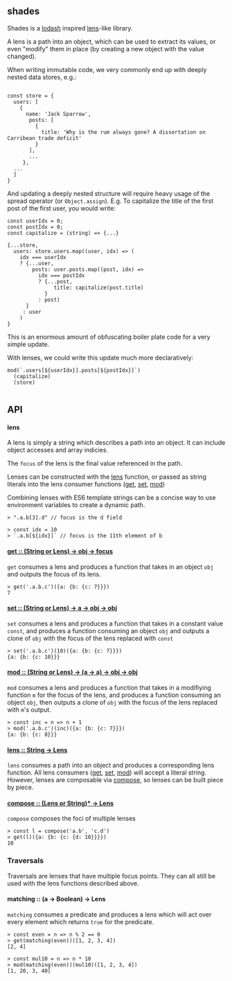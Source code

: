 ## shades 
Shades is a [lodash](https://github.com/lodash/lodash) inspired [lens](https://www.schoolofhaskell.com/school/to-infinity-and-beyond/pick-of-the-week/basic-lensing)-like library. 

A lens is a path into an object, which can be used to extract its values, or even "modify" them in place (by creating a new object with the value changed). 

When writing immutable code, we very commonly end up with deeply nested data stores, e.g.:

```

const store = {
  users: [
    {
      name: 'Jack Sparrow', 
       posts: [
         {
           title: 'Why is the rum always gone? A dissertation on Carribean trade deficit'
         }
       ],
       ...
     },
  ...
  ]
}

```

And updating a deeply nested structure will require heavy usage of the spread operator (or `Object.assign`). E.g. To capitalize the title of the first post of the first user, you would write:

```
const userIdx = 0;
const postIdx = 0;
const capitalize = (string) => {...}

{...store,
  users: store.users.map((user, idx) => (
    idx === userIdx 
    ? {...user, 
        posts: user.posts.map((post, idx) =>
          idx === postIdx
          ? {...post,
               title: capitalize(post.title)
            }
          : post)
      }
     : user
    )
}
```

This is an enormous amount of obfuscating boiler plate code for a very simple update. 

With lenses, we could write this update much more declaratively:

```
mod(`.users[${userIdx}].posts[${postIdx}]`)
  (capitalize)
  (store)
  
```

## API
#### lens
A lens is simply a string which describes a path into an object. It can include object accesses and array indicies.

The `focus` of the lens is the final value referenced in the path.

Lenses can be constructed with the [lens](#lens) function, or passed as string literals into the lens consumer functions ([get](#get), [set](#set), [mod](#mod))

Combining lenses with ES6 template strings can be a concise way to use environment variables to create a dynamic path.

```
> ".a.b[3].d" // focus is the d field

> const idx = 10
> `.a.b[${idx}]` // focus is the 11th element of b
```

#### <a href='get'>get :: (String or Lens) -> obj -> focus</a>
`get` consumes a lens and produces a function that takes in an object `obj` and outputs the focus of its lens.

``` 
> get('.a.b.c')({a: {b: {c: 7}}})
7
```

#### <a href='set'>set :: (String or Lens) -> a -> obj -> obj</a>
`set` consumes a lens and produces a function that takes in a constant value `const`, and produces a function consuming an object `obj` and outputs a clone of `obj` with the focus of the lens replaced with `const`

``` 
> set('.a.b.c')(10)({a: {b: {c: 7}}})
{a: {b: {c: 10}}}
```

#### <a href='mod'>mod :: (String or Lens) -> (a -> a) -> obj -> obj</a>
`mod` consumes a lens and produces a function that takes in a modifiying function `m` for the focus of the lens, and produces a function consuming an object `obj`, then outputs a clone of `obj` with the focus of the lens replaced with `m`'s output.

``` 
> const inc = n => n + 1
> mod('.a.b.c')(inc)({a: {b: {c: 7}}})
{a: {b: {c: 8}}}
```

#### <a href='lens'>lens :: String -> Lens</a>
`lens` consumes a path into an object and produces a corresponding lens function. All lens consumers ([get](#get), [set](#set), [mod](#mod)) will accept a literal string. However, lenses are composable via [compose](#compose), so lenses can be built piece by piece.


#### <a href='compose'>compose :: (Lens or String)* -> Lens</a>
`compose` composes the foci of multiple lenses

```
> const l = compose('a.b', 'c.d')
> get(l)({a: {b: {c: {d: 10}}}})
10
```

### Traversals
Traversals are lenses that have multiple focus points. They can all still be used with the lens functions described above.

#### matching :: (a -> Boolean) -> Lens
`matching` consumes a predicate and produces a lens which will act over every element which returns `true` for the predicate.

```
> const even = n => n % 2 == 0
> get(matching(even))([1, 2, 3, 4]) 
[2, 4]

> const mul10 = n => n * 10
> mod(matching(even))(mul10)([1, 2, 3, 4])
[1, 20, 3, 40]
```
